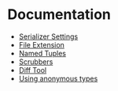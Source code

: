 <!--
GENERATED FILE - DO NOT EDIT
This file was generated by [MarkdownSnippets](https://github.com/SimonCropp/MarkdownSnippets).
Source File: /docs/mdsource/readme.source.md
To change this file edit the source file and then run MarkdownSnippets.
-->

# Documentation

 * [Serializer Settings](serializer-settings.md)
 * [File Extension](file-extension.md)
 * [Named Tuples](named-tuples.md)
 * [Scrubbers](scrubbers.md)
 * [Diff Tool](diff-tool.md)
 * [Using anonymous types](anonymous-types.md)

